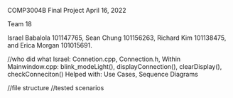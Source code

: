COMP3004B
Final Project
April 16, 2022

Team 18

Israel Babalola 101147765, 
Sean Chung 101156263, 
Richard Kim 101138475, 
and Erica Morgan 101015691.

//who did what
Israel:
Connetion.cpp, Connection.h, 
Within Mainwindow.cpp: blink_modeLight(), displayConnection(), clearDisplay(), checkConneciton()
Helped with: Use Cases, Sequence Diagrams

//file structure
//tested scenarios
